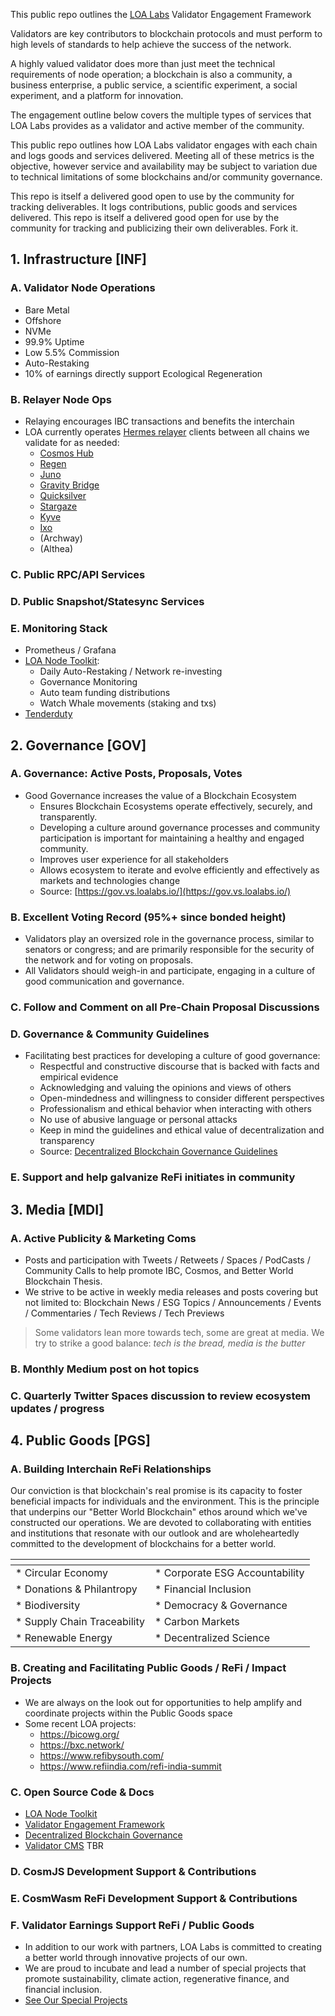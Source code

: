This public repo outlines the [LOA Labs](https://loalabs.io) Validator Engagement Framework

Validators are key contributors to blockchain protocols and must perform to high levels of standards to help achieve the success of the network. 

A highly valued validator does more than just meet the technical requirements of node operation; a blockchain is also a community, a business enterprise, a public service, a scientific experiment, a social experiment, and a platform for innovation. 

The engagement outline below covers the multiple types of services that LOA Labs provides as a validator and active member of the community. 

This public repo outlines how LOA Labs validator engages with each chain and logs goods and services delivered. Meeting all of these metrics is the objective, however service and availability may be subject to variation due to technical limitations of some blockchains and/or community governance. 

This repo is itself a delivered good open to use by the community for tracking deliverables. It logs contributions, public goods and services delivered. This repo is itself a delivered good open for use by the community for tracking and publicizing their own deliverables. Fork it.


## 1. Infrastructure [INF]

### A. **Validator Node Operations**
- Bare Metal
- Offshore
- NVMe
- 99.9% Uptime
- Low 5.5% Commission
- Auto-Restaking
- 10% of earnings directly support Ecological Regeneration

### B. **Relayer Node Ops**
* Relaying encourages IBC transactions and benefits the interchain
* LOA currently operates [Hermes relayer](https://github.com/informalsystems/hermes) clients between all chains we validate for as needed:
    * [Cosmos Hub](https://www.mintscan.io/cosmos/validators/cosmosvaloper18624s66va2yh3fhf3tamnexdy69m460zzcdchd)
    - [Regen](https://www.mintscan.io/regen/validators/regenvaloper1tdc350ylkjfvqk4mjs6rqqksgl2wfghz2fx95h)
    - [Juno](https://www.mintscan.io/juno/validators/junovaloper1zhgppyrs988x4spqxqchflg74qusw2cxxeqmnn)
    - [Gravity Bridge](https://www.mintscan.io/gravity-bridge/validators/gravityvaloper1ggydhncd8mwx9hgycqf7zqqhqce3f23d7ecppn)
    - [Quicksilver](https://www.mintscan.io/quicksilver/validators/quickvaloper1clmvzgshr45ntmf2uapl2uyaen2qrh2mc04usz)
    - [Stargaze](https://www.mintscan.io/stargaze/validators/starsvaloper16gzehchwqzl5p2gmx2jfnf22hk2tw3n8v5mxad)
    - [Kyve](https://www.mintscan.io/kyve/validators/kyvevaloper1fkm6cskfz6s0dyeet0pmmt2tyf2mrjdf9hhvgs)
    - [Ixo](https://www.mintscan.io/ixo/validators/ixovaloper1wy8l75dr2r5g6s5dwnvq0az0w3carqdml5agp9)
    - (Archway)
    - (Althea)

### C. **Public RPC/API Services**


### D. **Public Snapshot/Statesync Services**


### E. **Monitoring Stack**
- Prometheus / Grafana
- [LOA Node Toolkit](https://github.com/LOA-Labs/loa-node-toolkit):
  - Daily Auto-Restaking / Network re-investing
  - Governance Monitoring
  - Auto team funding distributions
  - Watch Whale movements (staking and txs)
- [Tenderduty](https://github.com/blockpane/tenderduty)



## 2. Governance [GOV]

### A. **Governance: Active Posts, Proposals, Votes**
* Good Governance increases the value of a Blockchain Ecosystem
    * Ensures Blockchain Ecosystems operate effectively, securely, and transparently.
    * Developing a culture around governance processes and community participation is important for maintaining a healthy and engaged community.
    * Improves user experience for all stakeholders
    * Allows ecosystem to iterate and evolve efficiently and effectively as markets and technologies change
    * Source: [https://gov.vs.loalabs.io/](https://gov.vs.loalabs.io/)

### B. **Excellent Voting Record (95%+ since bonded height)**
* Validators play an oversized role in the governance process, similar to senators or congress; and are primarily responsible for the security of the network and for voting on proposals.
* All Validators should weigh-in and participate, engaging in a culture of good communication and governance.

### C. **Follow and Comment on all Pre-Chain Proposal Discussions**


### D. **Governance & Community Guidelines**
* Facilitating best practices for developing a culture of good governance:
  * Respectful and constructive discourse that is backed with facts and empirical evidence
  * Acknowledging and valuing the opinions and views of others
  * Open-mindedness and willingness to consider different perspectives
  * Professionalism and ethical behavior when interacting with others
  * No use of abusive language or personal attacks
  * Keep in mind the guidelines and ethical value of decentralization and transparency
  * Source: [Decentralized Blockchain Governance Guidelines](https://gov.vs.loalabs.io/02-culture)

### E. **Support and help galvanize ReFi initiates in community**




## 3. Media [MDI]

### A. **Active Publicity & Marketing Coms**
* Posts and participation with Tweets / Retweets / Spaces / PodCasts / Community Calls to help promote IBC, Cosmos, and Better World Blockchain Thesis. 
* We strive to be active in weekly media releases and posts covering but not limited to: Blockchain News / ESG Topics / Announcements / Events / Commentaries / Tech Reviews / Tech Previews

> Some validators lean more towards tech, some are great at media. We try to strike a good balance: *tech is the bread, media is the butter*

### B. **Monthly Medium post on hot topics**


### C. **Quarterly Twitter Spaces discussion to review ecosystem updates / progress**




## 4. Public Goods [PGS]

### A. **Building Interchain ReFi Relationships**
Our conviction is that blockchain's real promise is its capacity to foster beneficial impacts for individuals and the environment. This is the principle that underpins our "Better World Blockchain" ethos around which we've constructed our operations. We are devoted to collaborating with entities and institutions that resonate with our outlook and are wholeheartedly committed to the development of blockchains for a better world.

| <span>  | <span>  |
| --- | --- |
| * Circular Economy | * Corporate ESG Accountability |
| * Donations & Philantropy | * Financial Inclusion |
| * Biodiversity | * Democracy & Governance |
| * Supply Chain Traceability | * Carbon Markets |
| * Renewable Energy | * Decentralized Science |

### B. **Creating and Facilitating Public Goods / ReFi / Impact Projects**
* We are always on the look out for opportunities to help amplify and coordinate projects within the Public Goods space 
* Some recent LOA projects:
  * https://bicowg.org/
  * https://bxc.network/
  * https://www.refibysouth.com/
  * https://www.refiindia.com/refi-india-summit

### C. **Open Source Code & Docs**
* [LOA Node Toolkit](https://github.com/LOA-Labs/loa-node-toolkit)
* [Validator Engagement Framework](https://github.com/LOA-Labs/Validator-Engagement-Framework)
* [Decentralized Blockchain Governance](https://github.com/LOA-Labs/Decentralized-Blockchain-Governance/)
* [Validator CMS](https://github.com/LOA-Labs/validator-cms/) TBR

### D. **CosmJS Development Support & Contributions**


### E. **CosmWasm ReFi Development Support & Contributions**


### F. **Validator Earnings Support ReFi / Public Goods**

* In addition to our work with partners, LOA Labs is committed to creating a better world through innovative projects of our own. 
* We are proud to incubate and lead a number of special projects that promote sustainability, climate action, regenerative finance, and financial inclusion. 
* [See Our Special Projects](https://loalabs.io/)



